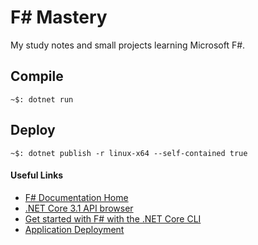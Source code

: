 # F# Mastery
My study notes and small projects learning Microsoft F#.

## Compile

    ~$: dotnet run


## Deploy

    ~$: dotnet publish -r linux-x64 --self-contained true


#### Useful Links
* [F# Documentation Home](https://docs.microsoft.com/en-us/dotnet/fsharp/)
* [.NET Core 3.1 API browser](https://docs.microsoft.com/en-us/dotnet/api/?view=netcore-3.1)
* [Get started with F# with the .NET Core CLI](https://docs.microsoft.com/en-us/dotnet/fsharp/get-started/get-started-command-line)
* [Application Deployment ](https://docs.microsoft.com/en-us/dotnet/core/deploying/)
